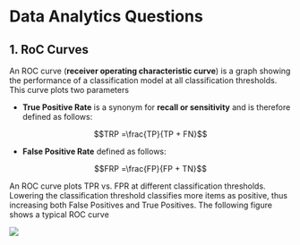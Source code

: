 # Data Analytics Questions

## 1. RoC Curves

An ROC curve (**receiver operating characteristic curve**) is a graph showing the performance of a classification model at all classification thresholds.
This curve plots two parameters

* **True Positive Rate** is a synonym for **recall or sensitivity** and is therefore defined as follows: 

 $$TRP =\frac{TP}{TP + FN}$$
* **False Positive Rate** defined as follows:

 $$FRP =\frac{FP}{FP + TN}$$
 
 An ROC curve plots TPR vs. FPR at different classification thresholds. Lowering the classification threshold classifies more items as positive, 
 thus increasing both False Positives and True Positives. The following figure shows a typical ROC curve
 
 ![](https://developers.google.com/static/machine-learning/crash-course/images/ROCCurve.svg)
